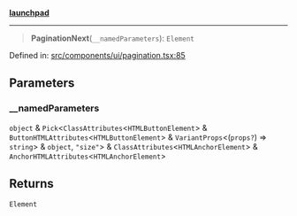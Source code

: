 [**launchpad**](index.md)

***

> **PaginationNext**(`__namedParameters`): `Element`

Defined in: [src/components/ui/pagination.tsx:85](https://github.com/victorbratov/launchpad/blob/35b0965dd86b05a55a9206d809917613bd599c25/src/components/ui/pagination.tsx#L85)

## Parameters

### \_\_namedParameters

`object` & `Pick`\<`ClassAttributes`\<`HTMLButtonElement`\> & `ButtonHTMLAttributes`\<`HTMLButtonElement`\> & `VariantProps`\<(`props?`) => `string`\> & `object`, `"size"`\> & `ClassAttributes`\<`HTMLAnchorElement`\> & `AnchorHTMLAttributes`\<`HTMLAnchorElement`\>

## Returns

`Element`
